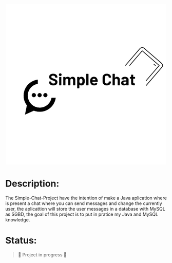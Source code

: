 <p align="center">
<img src="To_README\logo.png"/>
</p>

# Description:
The Simple-Chat-Project have the intention of make a Java aplication where is present a chat where you can send messages and change the currently user, the aplicattion will store the user messages in a database with MySQL as SGBD, the goal of this project is to put in pratice my Java and MySQL knowledge.

# Status:
> :construction: Project in progress :construction:
